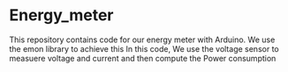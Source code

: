 # Energy_meter
This repository contains code  for our energy meter with Arduino.
We use the emon library to achieve this
In this code, We use the voltage sensor to measuere voltage and current and then compute the Power consumption 
